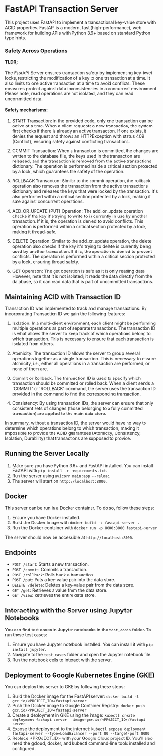 # FastAPI Transaction Server

This project uses FastAPI to implement a transactional key-value store with ACID properties. FastAPI is a modern, fast (high-performance), web framework for building APIs with Python 3.6+ based on standard Python type hints.

### Safety Across Operations

#### TLDR;

The FastAPI Server ensures transaction safety by implementing key-level locks, restricting the modification of a key to one transaction at a time. It also limits to one active transaction at a time to avoid conflicts. These measures protect against data inconsistencies in a concurrent environment. Please note, read operations are not isolated, and they can read uncommitted data.

#### Safety mechanisms:

1. START Transaction: In the provided code, only one transaction can be active at a time. When a client requests a new transaction, the system first checks if there is already an active transaction. If one exists, it denies the request and throws an HTTPException with status 409 (Conflict), ensuring safety against conflicting transactions.

2. COMMIT Transaction: When a transaction is committed, the changes are written to the database file, the keys used in the transaction are released, and the transaction is removed from the active transactions dictionary. The operation is performed inside a critical section protected by a lock, which guarantees the safety of the operation.

3. ROLLBACK Transaction: Similar to the commit operation, the rollback operation also removes the transaction from the active transactions dictionary and releases the keys that were locked by the transaction. It's also performed within a critical section protected by a lock, making it safe against concurrent operations.

4. ADD_OR_UPDATE (PUT) Operation: The add_or_update operation checks if the key it's trying to write to is currently in use by another transaction. If it is, the operation is denied to avoid conflicts. This operation is performed within a critical section protected by a lock, making it thread-safe.

5. DELETE Operation: Similar to the add_or_update operation, the delete operation also checks if the key it's trying to delete is currently being used by another transaction. If it is, the operation is denied to prevent conflicts. The operation is performed within a critical section protected by a lock, ensuring thread safety.

6. GET Operation: The get operation is safe as it is only reading data. However, note that it is not isolated; it reads the data directly from the database, so it can read data that is part of uncommitted transactions.


## Maintaining ACID with Transaction ID

Transaction ID was implemented to track and manage transactions. By incorporating Transaction ID we gain the following features:

1. Isolation: In a multi-client environment, each client might be performing multiple operations as part of separate transactions. The transaction ID is what allows the server to keep track of which operations belong to which transaction. This is necessary to ensure that each transaction is isolated from others.

2. Atomicity: The transaction ID allows the server to group several operations together as a single transaction. This is necessary to ensure atomicity, i.e., either all operations in a transaction are performed, or none of them are.

3. Commit or Rollback: The transaction ID is used to specify which transaction should be committed or rolled back. When a client sends a 'COMMIT' or 'ROLLBACK' command, the server uses the transaction ID provided in the command to find the corresponding transaction.

4. Consistency: By using transaction IDs, the server can ensure that only consistent sets of changes (those belonging to a fully committed transaction) are applied to the main data store.

In summary, without a transaction ID, the server would have no way to determine which operations belong to which transaction, making it impossible to provide the ACID guarantees (Atomicity, Consistency, Isolation, Durability) that transactions are supposed to provide.

## Running the Server Locally

1. Make sure you have Python 3.6+ and FastAPI installed. You can install FastAPI with `pip install -r requirements.txt`.
2. Run the server using `uvicorn main:app --reload`.
3. The server will start on `http://localhost:8000`.

## Docker

This server can be run in a Docker container. To do so, follow these steps:

1. Ensure you have Docker installed.
2. Build the Docker image with `docker build -t fastapi-server .`
3. Run the Docker container with `docker run -p 8000:8000 fastapi-server`

The server should now be accessible at `http://localhost:8000`.

## Endpoints

- `POST /start`: Starts a new transaction.
- `POST /commit`: Commits a transaction.
- `POST /rollback`: Rolls back a transaction.
- `POST /put`: Puts a key-value pair into the data store.
- `DELETE /delete`: Deletes a key-value pair from the data store.
- `GET /get`: Retrieves a value from the data store.
- `GET /view`: Retrieves the entire data store.

## Interacting with the Server using Jupyter Notebooks

You can find test cases in Jupyter notebooks in the `test_cases` folder. To run these test cases:

1. Ensure you have Jupyter notebook installed. You can install it with `pip install jupyter`.
2. Navigate to the `test_cases` folder and open the Jupyter notebook file.
3. Run the notebook cells to interact with the server.

## Deployment to Google Kubernetes Engine (GKE)

You can deploy this server to GKE by following these steps:

1. Build the Docker image for the FastAPI server: `docker build -t gcr.io/<PROJECT_ID>/fastapi-server .`
2. Push the Docker image to Google Container Registry: `docker push gcr.io/<PROJECT_ID>/fastapi-server`
3. Create a deployment in GKE using the image: `kubectl create deployment fastapi-server --image=gcr.io/<PROJECT_ID>/fastapi-server`
4. Expose the deployment to the internet: `kubectl expose deployment fastapi-server --type=LoadBalancer --port 80 --target-port 8000`
5. Replace <PROJECT_ID> with your Google Cloud project ID. You'll also need the gcloud, docker, and kubectl command-line tools installed and configured.